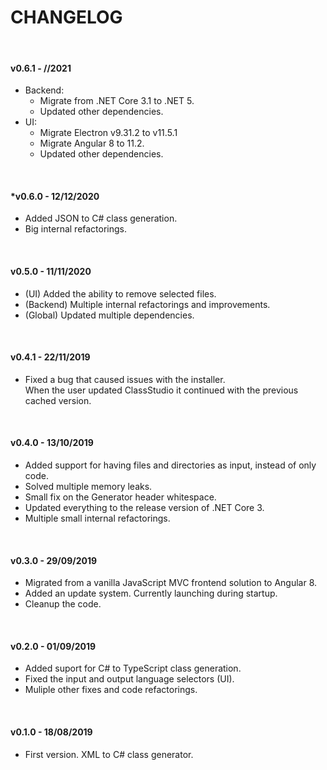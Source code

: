 # CHANGELOG

&nbsp;

#### v0.6.1 - //2021

  - Backend:
    - Migrate from .NET Core 3.1 to .NET 5.
    - Updated other dependencies.
  - UI:
    - Migrate Electron v9.31.2 to v11.5.1
    - Migrate Angular 8 to 11.2.
    - Updated other dependencies.

&nbsp;

#### *v0.6.0 - 12/12/2020

  - Added JSON to C# class generation.
  - Big internal refactorings.

&nbsp;

#### v0.5.0 - 11/11/2020

  - (UI) Added the ability to remove selected files.
  - (Backend) Multiple internal refactorings and improvements.
  - (Global) Updated multiple dependencies.

&nbsp;

#### v0.4.1 - 22/11/2019

  - Fixed a bug that caused issues with the installer.\
    When the user updated ClassStudio it continued
    with the previous cached version.

&nbsp;

#### v0.4.0 - 13/10/2019

  - Added support for having files and directories as input, instead of only code.
  - Solved multiple memory leaks.
  - Small fix on the Generator header whitespace.
  - Updated everything to the release version of .NET Core 3.
  - Multiple small internal refactorings.

&nbsp;

#### v0.3.0 - 29/09/2019

  - Migrated from a vanilla JavaScript MVC frontend solution to Angular 8.
  - Added an update system. Currently launching during startup.
  - Cleanup the code.

&nbsp;

#### v0.2.0 - 01/09/2019

  - Added suport for C# to TypeScript class generation.
  - Fixed the input and output language selectors (UI).
  - Muliple other fixes and code refactorings.

&nbsp;

#### v0.1.0 - 18/08/2019

  - First version. XML to C# class generator.
